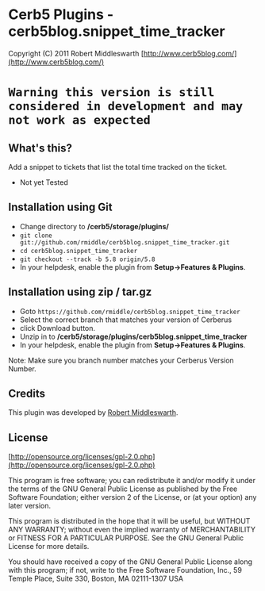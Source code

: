 Cerb5 Plugins - cerb5blog.snippet_time_tracker
===========================================
Copyright (C) 2011 Robert Middleswarth
[http://www.cerb5blog.com/](http://www.cerb5blog.com/)  

`Warning this version is still considered in development and may not work as expected`
===========================================

What's this?
------------
Add a snippet to tickets that list the total time tracked on the ticket. 

* Not yet Tested

Installation using Git
------------
* Change directory to **/cerb5/storage/plugins/**
* `git clone git://github.com/rmiddle/cerb5blog.snippet_time_tracker.git`
* `cd cerb5blog.snippet_time_tracker`
* `git checkout --track -b 5.8 origin/5.8`
* In your helpdesk, enable the plugin from **Setup->Features & Plugins**.

Installation using zip / tar.gz
------------
* Goto `https://github.com/rmiddle/cerb5blog.snippet_time_tracker`
* Select the correct branch that matches your version of Cerberus
* click Download button.
* Unzip in to **/cerb5/storage/plugins/cerb5blog.snippet_time_tracker**
* In your helpdesk, enable the plugin from **Setup->Features & Plugins**.

Note: Make sure you branch number matches your Cerberus Version Number.

Credits
-------
This plugin was developed by [Robert Middleswarth](http://www.cerb5blog.com/).

License
-------

[http://opensource.org/licenses/gpl-2.0.php](http://opensource.org/licenses/gpl-2.0.php)  

This program is free software; you can redistribute it and/or modify it under the terms of the GNU General Public License as published by the Free Software Foundation; either version 2 of the License, or (at your option) any later version.

This program is distributed in the hope that it will be useful, but WITHOUT ANY WARRANTY; without even the implied warranty of MERCHANTABILITY or FITNESS FOR A PARTICULAR PURPOSE. See the GNU General Public License for more details.

You should have received a copy of the GNU General Public License along with this program; if not, write to the Free Software Foundation, Inc., 59 Temple Place, Suite 330, Boston, MA 02111-1307 USA

